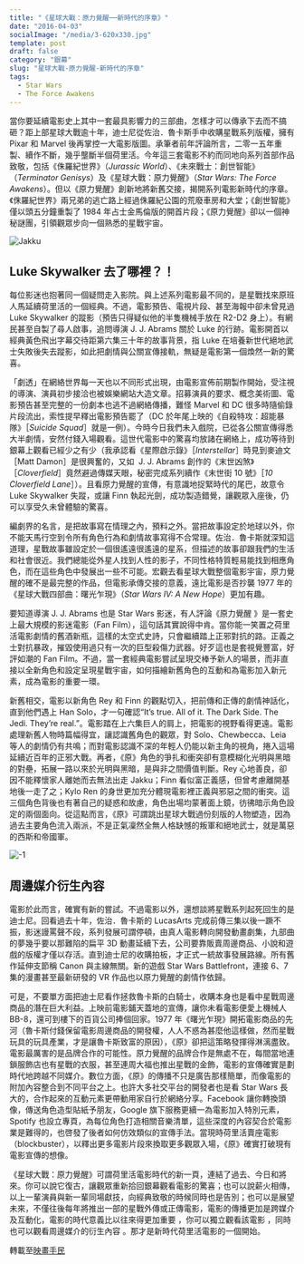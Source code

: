 ```yaml
---
title: "《星球大戰：原力覺醒──新時代的序章》"
date: "2016-04-03"
socialImage: "/media/3-620x330.jpg"
template: post
draft: false
category: "銀幕"
slug: "星球大戰-原力覺醒-新時代的序章"
tags:
  - Star Wars
  - The Force Awakens
---
```


當你要延續電影史上其中一套最具影響力的三部曲，怎樣才可以傳承下去而不搞砸？距上部星球大戰逾十年，迪士尼從佐治．魯卡斯手中收購星戰系列版權，擁有 Pixar 和 Marvel 後再掌控一大電影版圖。承筆者前年評論所言，二零一五年重製、續作不斷，幾乎壟斷半個荷里活。今年這三套電影不約而同地向系列首部作品致敬，包括《侏羅紀世界》（_Jurassic World_）、《未來戰士：創世智能》 （_Terminator Genisys_）及《星球大戰：原力覺醒》（_Star Wars: The Force Awakens_）。但以《原力覺醒》創新地將新舊交接，揭開系列電影新時代的序章。《侏羅紀世界》兩兄弟的逃亡路上經過侏羅紀公園的荒廢車房和大堂；《創世智能》僅以頭五分鐘重製了 1984 年占士金馬倫版的開首片段；《原力覺醒》卻以一個神秘謎團，引領觀眾步向一個熟悉的星戰宇宙。

![Jakku](/media/5.jpg)

## **Luke Skywalker** **去了哪裡？！**

每位影迷也抱著同一個疑問走入影院。與上述系列電影最不同的，是星戰找來原班人馬延續荷里活的一個經典。不過，電影預告、電視片段、甚至海報中卻未曾見過 Luke Skywalker 的蹤影（預告只得疑似他的半隻機械手放在 R2-D2 身上）。有網民甚至自製了尋人啟事，追問導演 J. J. Abrams 關於 Luke 的行跡。電影開首以經典黃色飛出字幕交待距第六集三十年的故事背景，指 Luke 在培養新世代絕地武士失敗後失去蹤影，如此把劇情與公關宣傳接軌，無疑是電影第一個煥然一新的驚喜。

「劇透」在網絡世界每一天也以不同形式出現，由電影宣佈前期製作開始，受注視的導演、演員初步接洽也被娛樂網站大造文章。招募演員的要求、概念美術圖、電影預告甚至完整的一份劇本也逃不過網絡傳播，難怪 Marvel 和 DC 很多時隨偷錄片段流出，索性提早釋出電影預告罷了（DC 於年尾上映的《自殺特攻：超能暴隊》［_Suicide Squad_］就是一例）。今時今日我們未入戲院，已從各公關宣傳得悉大半劇情，安然付錢入場觀看。這世代電影中的驚喜均放諸在網絡上，成功等待到銀幕上觀看已經少之有少（我承認看《星際啟示錄》［_Interstellar_］時見到麥迪文［Matt Damon］是很興奮的，又如  J. J. Abrams 創作的《末世凶煞》［_Cloverfield_］竟然避過傳媒天眼，秘密完成系列續作《末世街 10 號》［_10 Cloverfield Lane_］）。且看原力覺醒的宣傳，有意識地捉緊時代的尾巴，故意令 Luke Skywalker 失蹤，或讓 Finn 執起光劍，成功製造錯覺，讓觀眾入座後，仍可以享受久未曾體驗的驚喜。

編劇界的名言，是把故事寫在情理之內，預料之外。當把故事設定於地球以外，你不能天馬行空到令所有角色行為和劇情故事寫得不合常理。佐治．魯卡斯就深知這道理，星戰故事雖設定於一個很遙遠很遙遠的星系，但描述的故事卻跟我們的生活和社會很近。我們總能從外星人找到人性的影子，不同性格特質輕易能找到相應角色，而在這些角色中發展出一些不可能。宏觀去看星球大戰整個電影宇宙，原力覺醒的確不是最完整的作品，但電影承傳交接的意義，遠比電影是否抄襲 1977 年的《星球大戰四部曲：曙光乍現》（_Star Wars IV: A New Hope_）更加有趣。

要知道導演 J. J. Abrams 也是 Star Wars 影迷，有人評論《原力覺醒 》是一套史上最大規模的影迷電影（Fan Film），這句話其實說得中肯。當你能一笑置之荷里活電影劇情的舊酒新瓶，這樣的太空式史詩，只會繼續踏上正邪對抗的路。正義之士對抗暴政，摧毀使用過只有一次的巨型殺傷力武器。好歹這也是套視覺豐富，好評如潮的 Fan Film。不過，當一套經典電影嘗試呈現交棒予新人的場景，而非直接以全新角色和設定呈現星戰宇宙，如何描繪新舊角色的互動和為電影加入新元素，成為電影的重要一環。

新舊相交，電影以新角色 Rey 和 Finn 的觀點切入，把前傳和正傳的劇情神話化，直到他們遇上 Han Solo，才一句確認“It’s true. All of it. The Dark Side. The Jedi. They’re real.”。電影踏在上六集巨人的肩上，把電影的視野看得更遠。電影處理新舊人物時篇幅得宜，讓認識舊角色的觀眾，對 Solo、Chewbecca、Leia 等人的劇情仍有共鳴；而對電影認識不深的年輕人仍能以新主角的視角，捲入這場延續近百年的正邪大戰。再者，《原》角色的爭扎和衝突卻有意模糊化光明與黑暗的對壘，拓展一路以來於光明與黑暗，是與非之間價值判斷。Rey 心地善良，卻因不能釋懷家人離她而去無法出走 Jakku；Finn 看似富正義感，但曾考慮離開基地後一走了之；Kylo Ren 的身世更加充分體現電影裡正義與邪惡之間的衝突。這三個角色背後也有著自己的疑惑和故慮，角色出場均蒙著面上鏡，彷彿暗示角色設定的兩個面向。從這點而言，《原》可謂跳出星球大戰過份刻版的人物塑造，因為過去主要角色流入兩派，不是正氣凜然全無人格缺憾的叛軍和絕地武士，就是萬惡的西斯和帝國軍。

![-1](/media/1.jpg)

## **周邊媒介衍生內容**

電影於此而言，確實有新的嘗試。不過電影以外，還想談將星戰系列起死回生的是迪士尼。回看過去十年，佐治．魯卡斯的 LucasArts 完成前傳三集以後一蹶不振，影迷謾罵聲不段，系列發展可謂停頓，由真人電影轉向開發動畫劇集，九部曲的夢幾乎要以那難陷的扁平 3D 動畫延續下去，公司要靠販賣周邊商品、小說和遊戲的版權才僅以存活。直到迪士尼的收購拍板，才正式一統故事發展路線。所有舊作延伸支節稱 Canon 與主線無關。新的遊戲 Star Wars Battlefront，連接 6、7 集的漫畫甚至最新研發的 VR 作品也以原力覺醒的劇情作依歸。

可是，不要單方面把迪士尼看作拯救魯卡斯的白騎士，收購本身也是看中星戰周邊商品的潛在巨大利益。上映前電影鋪天蓋地的宣傳，讓你未看電影便愛上機械人 BB-8，還可到樓下的百貨公司捧個回家。1977 年《曙光乍現》開拓電影商品的先河（魯卡斯付錢保留電影周邊商品的開發權，人人不惑為甚麼他這樣做，然而星戰玩具的玩具產業，才是讓魯卡斯致富的原因），《原》卻把這策略發揮得淋漓盡致。電影最厲害的是品牌合作的可能性。原力覺醒的品牌合作是無處不在，每間當地連鎖服飾店也有星戰的衣服，甚至連周大福也推出星戰的金飾，電影的宣傳確實是劃時代地跨越不同媒介。數位方面，《原》的傳播不只是廣告那樣簡單，而像電影的附加內容整合到不同平台之上。也許大多社交平台的開發者也是看 Star Wars 長大的，合作起來的互動元素更帶動用家自行於網絡分享。Facebook 讓你轉換頭像，傳送角色造型貼紙予朋友，Google 旗下服務更續一為電影加入特別元素，Spotify 也設立專頁，為每位角色打造相關音樂清單，這些深度的內容契合於電影業是難得的，也啓發了後者如何仿效類似的宣傳手法。當現時荷里活賣座電影（blockbuster），以釋出更多電影片段來換取更多觀眾入場，《原》確實打破現有電影宣傳的想像。

《星球大戰：原力覺醒》可謂荷里活電影時代的新一頁，連結了過去、今日和將來。你可以說它復古，讓觀眾重新拾回銀幕觀看電影的驚喜；也可以說薪火相傳，以上一輩演員與新一輩同場獻技，向經典致敬的時候同時也是告別；也可以是展望未來，不僅往後每年將推出一部的星戰外傳或正傳電影，電影的傳播更加是跨媒介及互動化，電影的時代意義比以往來得更加重要 ，你可以獨立觀看該電影 ，同時也可以觀看周邊媒介的衍生內容 。那才是新時代荷里活電影的一個開始。

轉載至[映畫手民](http://www.cinezen.hk/?p=5991)

